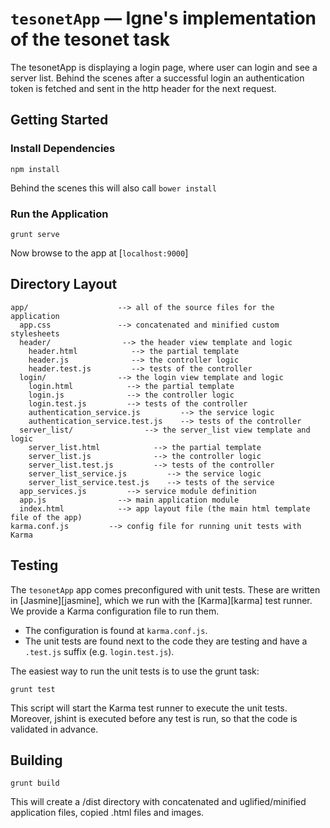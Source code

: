 # `tesonetApp` — Igne's implementation of the tesonet task

The tesonetApp is displaying a login page, where user can login and see a server list. Behind the scenes after a successful login an authentication token is fetched and sent in the http header for the next request.

## Getting Started

### Install Dependencies

```
npm install
```

Behind the scenes this will also call `bower install`

### Run the Application


```
grunt serve
```

Now browse to the app at [`localhost:9000`]


## Directory Layout

```
app/                    --> all of the source files for the application
  app.css               --> concatenated and minified custom stylesheets
  header/                --> the header view template and logic
    header.html            --> the partial template
    header.js              --> the controller logic
    header.test.js         --> tests of the controller
  login/                --> the login view template and logic
    login.html            --> the partial template
    login.js              --> the controller logic
    login.test.js         --> tests of the controller
    authentication_service.js         --> the service logic
    authentication_service.test.js    --> tests of the controller
  server_list/                --> the server_list view template and logic
    server_list.html            --> the partial template
    server_list.js              --> the controller logic
    server_list.test.js         --> tests of the controller
    server_list_service.js         --> the service logic
    server_list_service.test.js    --> tests of the service
  app_services.js         --> service module definition
  app.js                --> main application module
  index.html            --> app layout file (the main html template file of the app)
karma.conf.js         --> config file for running unit tests with Karma

```


## Testing

The `tesonetApp` app comes preconfigured with unit tests. These are written in [Jasmine][jasmine],
which we run with the [Karma][karma] test runner. We provide a Karma configuration file to run them.

* The configuration is found at `karma.conf.js`.
* The unit tests are found next to the code they are testing and have a `.test.js` suffix (e.g.
  `login.test.js`).

The easiest way to run the unit tests is to use the grunt task:

```
grunt test
```

This script will start the Karma test runner to execute the unit tests. Moreover, jshint is executed before any test is run, so that the code is validated in advance.

## Building

```
grunt build
```

This will create a /dist directory with concatenated and uglified/minified application files, copied .html files and images.
